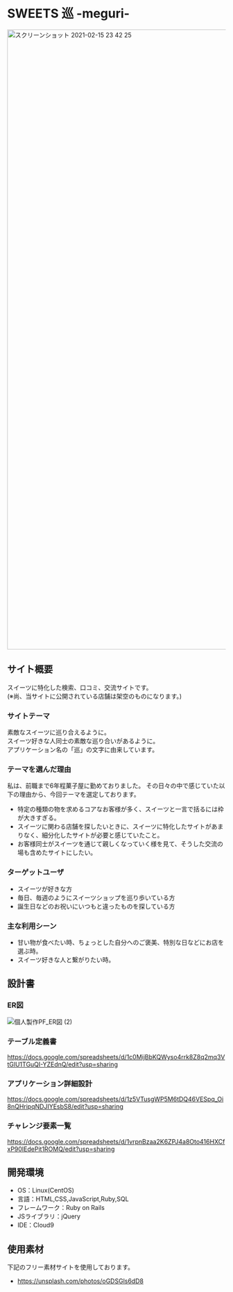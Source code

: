 # SWEETS 巡 -meguri-
<img width="1428" alt="スクリーンショット 2021-02-15 23 42 25" src="https://user-images.githubusercontent.com/73394977/107960470-057b6200-6fe8-11eb-8f29-3990044e4925.png">

## サイト概要
スイーツに特化した検索、口コミ、交流サイトです。<br>
(※尚、当サイトに公開されている店舗は架空のものになります。)

### サイトテーマ
素敵なスイーツに巡り合えるように。<br>
スイーツ好きな人同士の素敵な巡り合いがあるように。<br>
アプリケーション名の「巡」の文字に由来しています。

### テーマを選んだ理由
私は、前職まで6年程菓子屋に勤めておりました。
その日々の中で感じていた以下の理由から、今回テーマを選定しております。
- 特定の種類の物を求めるコアなお客様が多く、スイーツと一言で括るには枠が大きすぎる。
- スイーツに関わる店舗を探したいときに、スイーツに特化したサイトがあまりなく、細分化したサイトが必要と感じていたこと。
- お客様同士がスイーツを通じて親しくなっていく様を見て、そうした交流の場も含めたサイトにしたい。


### ターゲットユーザ
- スイーツが好きな方
- 毎日、毎週のようにスイーツショップを巡り歩いている方
- 誕生日などのお祝いにいつもと違ったものを探している方

### 主な利用シーン
- 甘い物が食べたい時、ちょっとした自分へのご褒美、特別な日などにお店を選ぶ時。
- スイーツ好きな人と繋がりたい時。

## 設計書
### ER図
![個人製作PF_ER図 (2)](https://user-images.githubusercontent.com/73394977/107859666-4fe0cf80-6e7e-11eb-8c3d-6f376170e5d6.png)

### テーブル定義書
https://docs.google.com/spreadsheets/d/1c0MijBbKQWyso4rrk8Z8q2mq3VtGlU1TGuQI-YZEdnQ/edit?usp=sharing

### アプリケーション詳細設計
https://docs.google.com/spreadsheets/d/1z5VTusgWP5M6tDQ46VESpq_Oi8nQHripqNDJIYEsbS8/edit?usp=sharing

### チャレンジ要素一覧
https://docs.google.com/spreadsheets/d/1vrpnBzaa2K6ZPJ4a8Oto416HXCfxP90IEdePit1ROMQ/edit?usp=sharing

## 開発環境
- OS：Linux(CentOS)
- 言語：HTML,CSS,JavaScript,Ruby,SQL
- フレームワーク：Ruby on Rails
- JSライブラリ：jQuery
- IDE：Cloud9

## 使用素材
下記のフリー素材サイトを使用しております。
- https://unsplash.com/photos/oGDSGls6dD8
